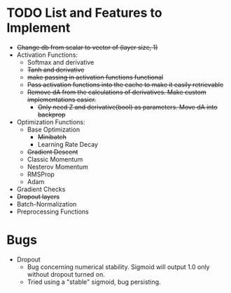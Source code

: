 # TODO List and Features to Implement

- ~~Change db from scalar to vector of (layer size, 1)~~
- Activation Functions:
    - Softmax and derivative
    - ~~Tanh and derivative~~
    - ~~make passing in activation functions functional~~
    - ~~Pass activation functions into the cache to make it easily retrievable~~
    - ~~Remove dA from the calculations of derivatives.  Make custom implementations easier.~~
        - ~~Only need Z and derivative(bool) as parameters.  Move dA into backprop~~
- Optimization Functions:
    - Base Optimization
        - ~~Minibatch~~
        - Learning Rate Decay
    - ~~Gradient Descent~~
    - Classic Momentum
    - Nesterov Momentum
    - RMSProp
    - Adam
- Gradient Checks
- ~~Dropout layers~~
- Batch-Normalization
- Preprocessing Functions

# Bugs
- Dropout
    - Bug concerning numerical stability.  Sigmoid will output 1.0 only without dropout turned on.
    - Tried using a "stable" sigmoid, bug persisting.


